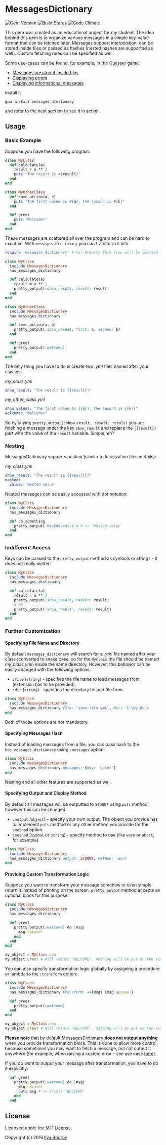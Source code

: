 # MessagesDictionary
[![Gem Version](https://badge.fury.io/rb/messages_dictionary.svg)](https://badge.fury.io/rb/messages_dictionary)
[![Build Status](https://travis-ci.org/bodrovis-learning/messages_dictionary.svg?branch=master)](https://travis-ci.org/bodrovis-learning/messages_dictionary)
[![Code Climate](https://codeclimate.com/github/bodrovis-learning/messages_dictionary/badges/gpa.svg)](https://codeclimate.com/github/bodrovis-learning/messages_dictionary)

This gem was created as an educational project for my student. The idea behind this gem is to organize
various messages in a simple key-value format that can be fetched later. Messages support interpolation,
can be stored inside files or passed as hashes (nested hashes are supported as well). Custom fetching rules
can be specified as well.

Some use-cases can be found, for example, in the [Guesser](https://github.com/bodrovis/Guesser) game:

* [Messages are stored inside files](https://github.com/bodrovis/Guesser/tree/master/lib/guesser/messages)
* [Displaying errors](https://github.com/bodrovis/Guesser/blob/master/lib/guesser.rb#L25)
* [Displaying informational messages](https://github.com/bodrovis/Guesser/blob/master/lib/guesser/game.rb#L29)

Install it

    gem install messages_dictionary

and refer to the next section to see it in action.

## Usage

### Basic Example

Suppose you have the following program:

```ruby
class MyClass
  def calculate(a)
    result = a ** 2
    puts "The result is #{result}"
  end
end

class MyOtherClass
  def some_action(a, b)
    puts "The first value is #{a}, the second is #{b}"
  end

  def greet
    puts "Welcome!"
  end
end
```

These messages are scattered all over the program and can be hard to maintain. With `messages_dictionary` you can transform it into

```ruby
require 'messages_dictionary' # For brevity this line will be omitted in other examples

class MyClass
  include MessagesDictionary
  has_messages_dictionary

  def calculate(a)
    result = a ** 2
    pretty_output(:show_result, result: result)
  end
end

class MyOtherClass
  include MessagesDictionary
  has_messages_dictionary

  def some_action(a, b)
    pretty_output(:show_values, first: a, second: b)
  end

  def greet
    pretty_output(:welcome)
  end
end
```

The only thing you have to do is create two *.yml* files named after your classes:

*my_class.yml*

```yaml
show_result: "The result is {{result}}"
```

*my_other_class.yml*

```yaml
show_values: "The first value is {{a}}, the second is {{b}}"
welcome: "Welcome!"
```

So by saying `pretty_output(:show_result, result: result)` you are fetching a message under the key
`show_result` and replace the `{{result}}` part with the value of the `result` variable. Simple, eh?

### Nesting

MessagesDictionary supports nesting (similar to localization files in Rails):

*my_class.yml*

```yaml
show_result: "The result is {{result}}"
nested:
  value: 'Nested value'
```

Nested messages can be easily accessed with dot notation:

```ruby
class MyClass
  include MessagesDictionary
  has_messages_dictionary

  def do_something
    pretty_output('nested.value') # => 'Nested value'
  end
end
```

### Indifferent Access

Keys can be passed to the `pretty_output` method as symbols or strings - it does not really matter:

```ruby
class MyClass
  include MessagesDictionary
  has_messages_dictionary

  def calculate(a)
    result = a ** 2
    pretty_output(:show_result, result: result)
    # OR
    pretty_output('show_result', result: result)
  end
end
```

### Further Customization

#### Specifying File Name and Directory

By default `messages_dictionary` will search for a *.yml* file named after your class (converted to snake case,
so for the `MyClass` the file should be named *my_class.yml*)
inside the same directory. However, this behavior can be easily changed with the following options:

* `:file` (`string`) - specifies the file name to load messages from (extension has to be provided).
* `:dir` (`string`) - specifies the directory to load file from.

```ruby
class MyClass
  include MessagesDictionary
  has_messages_dictionary file: 'some_file.yml', dir: 'C:\my_docs'
end
```

Both of these options are not mandatory.

#### Specifying Messages Hash

Instead of loading messages from a file, you can pass hash to the `has_messages_dictionary` using `:messages` option:

```ruby
class MyClass
  include MessagesDictionary
  has_messages_dictionary messages: {key: 'value'}
end
```

Nesting and all other features are supported as well.

#### Specifying Output and Display Method

By default all messages will be outputted to `STDOUT` using `puts` method, however this can be changed:

* `:output` (`object`) - specify your own output. The object you provide has to implement `puts` method
or any other method you provide for the `:method` option.
* `:method` (`symbol` or `string`) - specify method to use (like `warn` or `abort`, for example).

```ruby
class MyClass
  include MessagesDictionary
  has_messages_dictionary output: STDOUT, method: :warn
end
```

#### Providing Custom Transformation Logic

Suppose you want to transform your message somehow or even simply return it instead of printing on the screen.
`pretty_output` method accepts an optional block for this purpose:

```ruby
class MyClass
  include MessagesDictionary
  has_messages_dictionary

  def greet
    pretty_output(:welcome) do |msg|
      msg.upcase!
    end
  end
end

my_object = MyClass.new
my_object.greet # Will return "WELCOME", nothing will be put on the screen
```

You can also specify transformation logic globally by assigning a procedure or lambda to the `:transform`
option:

```ruby
class MyClass
  include MessagesDictionary
  has_messages_dictionary transform: ->(msg) {msg.upcase!}

  def greet
    pretty_output(:welcome)
  end
end

my_object = MyClass.new
my_object.greet # Will return "WELCOME", nothing will be put on the screen
```

**Please note** that by default MessagesDictionary **does not output anything** when you provide transformation
block. This is done to allow more control, because sometimes you may want to fetch a message, but not output
it anywhere (for example, when raising a custom error - see use case [here](https://github.com/bodrovis/Guesser/blob/master/lib/guesser.rb#L25)).

If you do want to output your message after transformation, you have to do it explicitly:

```ruby
  def greet
    pretty_output(:welcome) do |msg|
      msg.upcase!
      puts msg # => Prints "WELCOME"
    end
  end
```

## License

Licensed under the [MIT License](https://github.com/bodrovis-learning/messages_dictionary/blob/master/LICENSE).

Copyright (c) 2016 [Ilya Bodrov](http://radiant-wind.com)